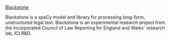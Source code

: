 [Blackstone](https://research.iclr.co.uk/blog/blackstone-goes-live)

Blackstone is a spaCy model and library for processing long-form, unstructured legal text. Blackstone is an experimental research project from the Incorporated Council of Law Reporting for England and Wales' research lab, ICLR&D.
